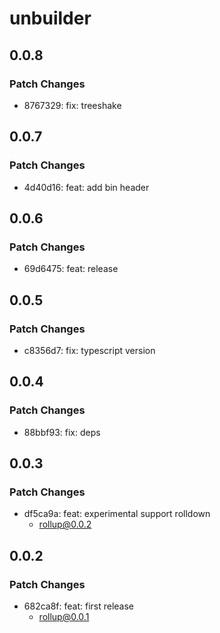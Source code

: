# unbuilder

## 0.0.8

### Patch Changes

- 8767329: fix: treeshake

## 0.0.7

### Patch Changes

- 4d40d16: feat: add bin header

## 0.0.6

### Patch Changes

- 69d6475: feat: release

## 0.0.5

### Patch Changes

- c8356d7: fix: typescript version

## 0.0.4

### Patch Changes

- 88bbf93: fix: deps

## 0.0.3

### Patch Changes

- df5ca9a: feat: experimental support rolldown
  - rollup@0.0.2

## 0.0.2

### Patch Changes

- 682ca8f: feat: first release
  - rollup@0.0.1
